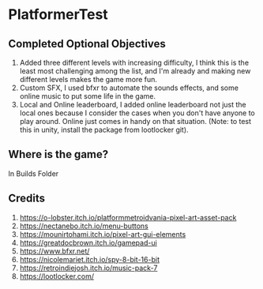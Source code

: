 # PlatformerTest

## Completed Optional Objectives
1. Added three different levels with increasing difficulty, I think this is the least most challenging among the list, and I'm already and making new different levels makes the game more fun.
2. Custom SFX, I used bfxr to automate the sounds effects, and some online music to put some life in the game.
3. Local and Online leaderboard, I added online leaderboard not just the local ones because I consider the cases when you don't have anyone to play around. Online just comes in handy on that situation. (Note: to test this in unity, install the package from lootlocker git).

## Where is the game?
In Builds Folder

## Credits
1. https://o-lobster.itch.io/platformmetroidvania-pixel-art-asset-pack
2. https://nectanebo.itch.io/menu-buttons
3. https://mounirtohami.itch.io/pixel-art-gui-elements
4. https://greatdocbrown.itch.io/gamepad-ui
5. https://www.bfxr.net/
6. https://nicolemariet.itch.io/spy-8-bit-16-bit
7. https://retroindiejosh.itch.io/music-pack-7
8. https://lootlocker.com/